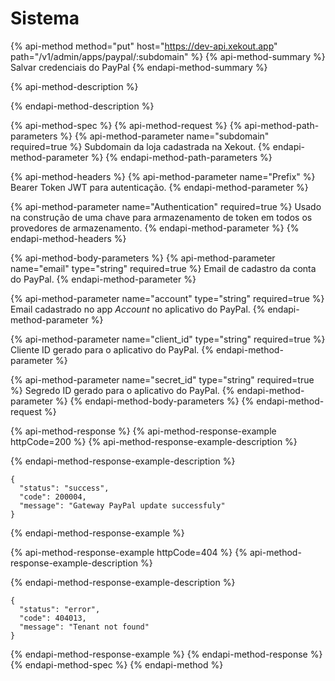 # Sistema

{% api-method method="put" host="https://dev-api.xekout.app" path="/v1/admin/apps/paypal/:subdomain" %}
{% api-method-summary %}
Salvar credenciais do PayPal
{% endapi-method-summary %}

{% api-method-description %}

{% endapi-method-description %}

{% api-method-spec %}
{% api-method-request %}
{% api-method-path-parameters %}
{% api-method-parameter name="subdomain" required=true %}
Subdomain da loja cadastrada na Xekout.
{% endapi-method-parameter %}
{% endapi-method-path-parameters %}

{% api-method-headers %}
{% api-method-parameter name="Prefix" %}
Bearer Token JWT para autenticação.
{% endapi-method-parameter %}

{% api-method-parameter name="Authentication" required=true %}
Usado na construção de uma chave para armazenamento de token em todos os provedores de armazenamento.
{% endapi-method-parameter %}
{% endapi-method-headers %}

{% api-method-body-parameters %}
{% api-method-parameter name="email" type="string" required=true %}
Email de cadastro da conta do PayPal.
{% endapi-method-parameter %}

{% api-method-parameter name="account" type="string" required=true %}
Email cadastrado no app _Account_ no aplicativo do PayPal.
{% endapi-method-parameter %}

{% api-method-parameter name="client\_id" type="string" required=true %}
Cliente ID gerado para o aplicativo do PayPal.
{% endapi-method-parameter %}

{% api-method-parameter name="secret\_id" type="string" required=true %}
Segredo ID gerado para o aplicativo do PayPal.
{% endapi-method-parameter %}
{% endapi-method-body-parameters %}
{% endapi-method-request %}

{% api-method-response %}
{% api-method-response-example httpCode=200 %}
{% api-method-response-example-description %}

{% endapi-method-response-example-description %}

```text
{
  "status": "success",
  "code": 200004,
  "message": "Gateway PayPal update successfuly"
}
```
{% endapi-method-response-example %}

{% api-method-response-example httpCode=404 %}
{% api-method-response-example-description %}

{% endapi-method-response-example-description %}

```text
{
  "status": "error",
  "code": 404013,
  "message": "Tenant not found"
}
```
{% endapi-method-response-example %}
{% endapi-method-response %}
{% endapi-method-spec %}
{% endapi-method %}


